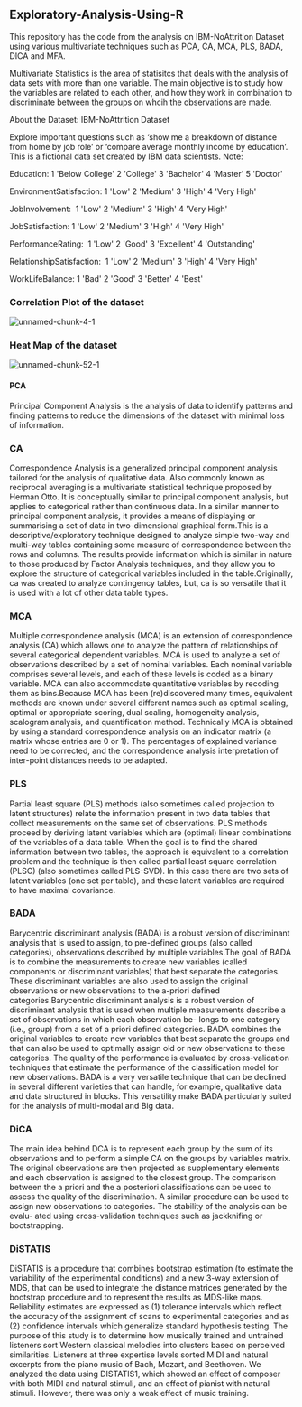 ## Exploratory-Analysis-Using-R

This repository has the code from the analysis on IBM-NoAttrition Dataset using various multivariate techniques such as PCA, CA, MCA, PLS, BADA, DICA and MFA.

Multivariate Statistics is the area of statisitcs that deals with the analysis of data sets with more than one variable. The main objective is to study how the variables are related to each other, and how they work in combination to discriminate between the groups on whcih the observations are made.

About the Dataset: IBM-NoAttrition Dataset

Explore important questions such as ‘show me a breakdown of distance from home by job role’ or ‘compare average monthly income by education’. This is a fictional data set created by IBM data scientists.
Note:

Education: 1 'Below College' 2 'College' 3 'Bachelor' 4 'Master' 5 'Doctor'

EnvironmentSatisfaction: 1 'Low' 2 'Medium' 3 'High' 4 'Very High'

JobInvolvement:  1 'Low' 2 'Medium' 3 'High' 4 'Very High'

JobSatisfaction: 1 'Low' 2 'Medium' 3 'High' 4 'Very High'

PerformanceRating:  1 'Low' 2 'Good' 3 'Excellent' 4 'Outstanding'

RelationshipSatisfaction:  1 'Low' 2 'Medium' 3 'High' 4 'Very High'

WorkLifeBalance: 1 'Bad' 2 'Good' 3 'Better' 4 'Best'

### Correlation Plot of the dataset
![unnamed-chunk-4-1](https://user-images.githubusercontent.com/25525725/50240641-e7bffd00-038a-11e9-853b-dda3360be6e5.png)

### Heat Map of the dataset
![unnamed-chunk-52-1](https://user-images.githubusercontent.com/25525725/50240808-61f08180-038b-11e9-9ee7-0e7c193b1e52.png)

#### PCA
Principal Component Analysis is the analysis of data to identify patterns and finding patterns to reduce the dimensions of the dataset with minimal loss of information.

### CA
Correspondence Analysis is a generalized principal component analysis tailored for the analysis of qualitative data. Also commonly known as reciprocal averaging is a multivariate statistical technique proposed by Herman Otto. It is conceptually similar to principal component analysis, but applies to categorical rather than continuous data. In a similar manner to principal component analysis, it provides a means of displaying or summarising a set of data in two-dimensional graphical form.This is a descriptive/exploratory technique designed to analyze simple two-way and multi-way tables containing some measure of correspondence between the rows and columns. The results provide information which is similar in nature to those produced by Factor Analysis techniques, and they allow you to explore the structure of categorical variables included in the table.Originally, ca was created to analyze contingency tables, but, ca is so versatile that it is used with a lot of other data table types.

### MCA
Multiple correspondence analysis (MCA) is an extension of correspondence analysis (CA) which allows one to analyze the pattern of relationships of several categorical dependent variables. MCA is used to analyze a set of observations described by a set of nominal variables. Each nominal variable comprises several levels, and each of these levels is coded as a binary variable. MCA can also accommodate quantitative variables by recoding them as bins.Because MCA has been (re)discovered many times, equivalent methods are known under several different names such as optimal scaling, optimal or appropriate scoring, dual scaling, homogeneity analysis, scalogram analysis, and quantification method. Technically MCA is obtained by using a standard correspondence analysis on an indicator matrix (a matrix whose entries are 0 or 1). The percentages of explained variance need to be corrected, and the correspondence analysis interpretation of inter-point distances needs to be adapted.

### PLS
Partial least square (PLS) methods (also sometimes called projection to latent structures) relate the information present in two data tables that collect measurements on the same set of observations. PLS methods proceed by deriving latent variables which are (optimal) linear combinations of the variables of a data table. When the goal is to find the shared information between two tables, the approach is equivalent to a correlation problem and the technique is then called partial least square correlation (PLSC) (also sometimes called PLS-SVD). In this case there are two sets of latent variables (one set per table), and these latent variables are required to have maximal covariance.

### BADA
Barycentric discriminant analysis (BADA) is a robust version of discriminant analysis that is used to assign, to pre-defined groups (also called categories), observations described by multiple variables.The goal of BADA is to combine the measurements to create new variables (called components or discriminant variables) that best separate the categories. These discriminant variables are also used to assign the original observations or new observations to the a-priori defined categories.Barycentric discriminant analysis is a robust version of discriminant analysis that is used when multiple measurements describe a set of observations in which each observation be- longs to one category (i.e., group) from a set of a priori defined categories. BADA combines the original variables to create new variables that best separate the groups and that can also be used to optimally assign old or new observations to these categories. The quality of the performance is evaluated by cross-validation techniques that estimate the performance of the classification model for new observations. BADA is a very versatile technique that can be declined in several different varieties that can handle, for example, qualitative data and data structured in blocks. This versatility make BADA particularly suited for the analysis of multi-modal and Big data.

### DiCA
The main idea behind DCA is to represent each group by the sum of its observations and to perform a simple CA on the groups by variables matrix. The original observations are then projected as supplementary elements and each observation is assigned to the closest group. The comparison between the a priori and the a posteriori classifications can be used to assess the quality of the discrimination. A similar procedure can be used to assign new observations to categories. The stability of the analysis can be evalu- ated using cross-validation techniques such as jackknifing or bootstrapping.

### DiSTATIS
DiSTATIS is a procedure that combines bootstrap estimation (to estimate the variability of the experimental conditions) and a new 3-way extension of MDS, that can be used to integrate the distance matrices generated by the bootstrap procedure and to represent the results as MDS-like maps. Reliability estimates are expressed as (1) tolerance intervals which reflect the accuracy of the assignment of scans to experimental categories and as (2) confidence intervals which generalize standard hypothesis testing.
The purpose of this study is to determine how musically trained and untrained listeners sort Western classical melodies into clusters based on perceived similarities. Listeners at three expertise levels sorted MIDI and natural excerpts from the piano music of Bach, Mozart, and Beethoven. We analyzed the data using DISTATIS1, which showed an effect of composer with both MIDI and natural stimuli, and an effect of pianist with natural stimuli. However, there was only a weak effect of music training.

































